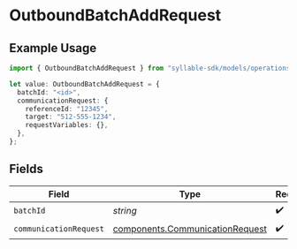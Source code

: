 # OutboundBatchAddRequest

## Example Usage

```typescript
import { OutboundBatchAddRequest } from "syllable-sdk/models/operations";

let value: OutboundBatchAddRequest = {
  batchId: "<id>",
  communicationRequest: {
    referenceId: "12345",
    target: "512-555-1234",
    requestVariables: {},
  },
};
```

## Fields

| Field                                                                              | Type                                                                               | Required                                                                           | Description                                                                        |
| ---------------------------------------------------------------------------------- | ---------------------------------------------------------------------------------- | ---------------------------------------------------------------------------------- | ---------------------------------------------------------------------------------- |
| `batchId`                                                                          | *string*                                                                           | :heavy_check_mark:                                                                 | N/A                                                                                |
| `communicationRequest`                                                             | [components.CommunicationRequest](../../models/components/communicationrequest.md) | :heavy_check_mark:                                                                 | N/A                                                                                |
